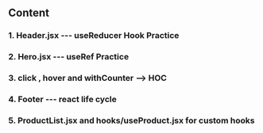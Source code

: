 ## Content

### 1. Header.jsx --- useReducer Hook Practice

### 2. Hero.jsx --- useRef Practice

### 3. click , hover and withCounter --> HOC

### 4. Footer --- react life cycle

### 5. ProductList.jsx and hooks/useProduct.jsx for custom hooks
